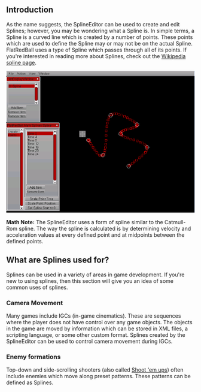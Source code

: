 ## Introduction

As the name suggests, the SplineEditor can be used to create and edit Splines; however, you may be wondering what a Spline is. In simple terms, a Spline is a curved line which is created by a number of points. These points which are used to define the Spline may or may not be on the actual Spline. FlatRedBall uses a type of Spline which passes through all of its points. If you're interested in reading more about Splines, check out the [Wikipedia spline page](http://en.wikipedia.org/wiki/Spline_%28mathematics%29).

![SplineInSplineEditor.png](/media/migrated_media-SplineInSplineEditor.png)

**Math Note:** The SplineEditor uses a form of spline similar to the Catmull-Rom spline. The way the spline is calculated is by determining velocity and acceleration values at every defined point and at midpoints between the defined points.

## What are Splines used for?

Splines can be used in a variety of areas in game development. If you're new to using splines, then this section will give you an idea of some common uses of splines.

### Camera Movement

Many games include IGCs (in-game cinematics). These are sequences where the player does not have control over any game objects. The objects in the game are moved by information which can be stored in XML files, a scripting language, or some other custom format. Splines created by the SplineEditor can be used to control camera movement during IGCs.

### Enemy formations

Top-down and side-scrolling shooters (also called [Shoot 'em ups](http://en.wikipedia.org/wiki/Shoot_%27em_up)) often include enemies which move along preset patterns. These patterns can be defined as Splines.
